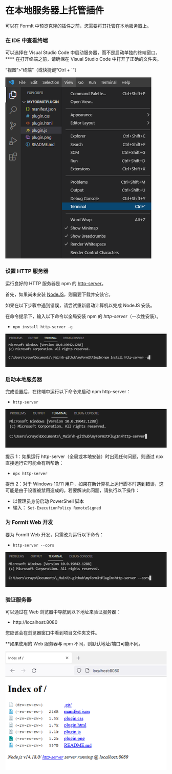 # 在本地服务器上托管插件

可以在 FormIt 中预览克隆的插件之前，您需要将其托管在本地服务器上。

### **在 IDE 中查看终端**

可以选择在 Visual Studio Code 中启动服务器，而不是启动单独的终端窗口。**** 在打开终端之前，请确保在 Visual Studio Code 中打开了正确的文件夹。

“视图”>“终端”（或快捷键“Ctrl + \`”）

![](<../../../.gitbook/assets/image (11) (1).png>)

### 设置 HTTP 服务器

运行良好的 HTTP 服务器是 npm 的 [http-server](https://www.npmjs.com/package/http-server)。

首先，如果尚未安装 [NodeJS](https://nodejs.org/en/)，则需要下载并安装它。

如果在以下步骤中遇到错误，请尝试重新启动计算机以完成 NodeJS 安装。

在命令提示下，输入以下命令以全局安装 npm 的 _http-server_（一次性安装）。

* `npm install http-server -g`

![](<../../../.gitbook/assets/image (47).png>)

### 启动本地服务器

完成设置后，在终端中运行以下命令来启动 npm http-server：

* `http-server`

![](<../../../.gitbook/assets/image (84).png>)

提示 1：如果运行 http-server（全局或本地安装）时出现任何问题，则通过 npx 直接运行它可能会有所帮助：

* `npx http-server`

提示 2：对于 Windows 10/11 用户，如果在新计算机上运行脚本时遇到错误，这可能是由于设置被禁用造成的。若要解决此问题，请执行以下操作：

* 以管理员身份启动 PowerShell 脚本
* 输入： `Set-ExecutionPolicy RemoteSigned`

### 为 FormIt Web 开发

要为 FormIt Web 开发，只需改为运行以下命令：

* `http-server --cors`

![](<../../../.gitbook/assets/image (10) (1).png>)

### 验证服务器

可以通过在 Web 浏览器中导航到以下地址来验证服务器：

* http://localhost:8080

您应该会在浏览器窗口中看到项目文件夹文件。

**如果使用的 Web 服务器与 npm 不同，则默认地址/端口可能不同。

![](<../../../.gitbook/assets/image (41).png>)
